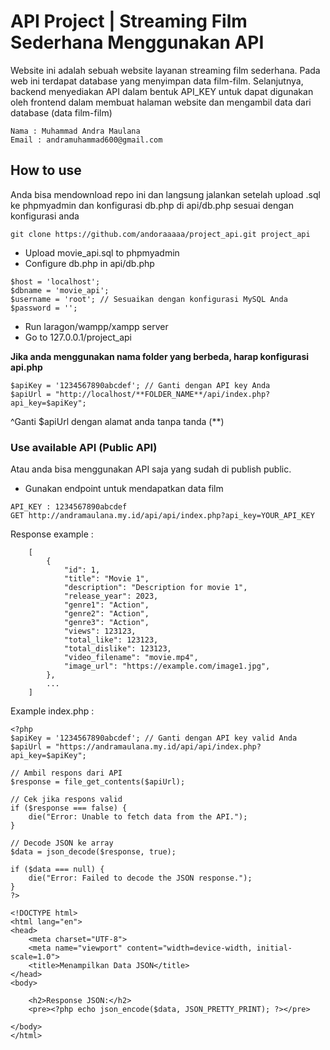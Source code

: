 # API Project | Streaming Film Sederhana Menggunakan API

Website ini adalah sebuah website layanan streaming film sederhana. Pada web ini terdapat database yang menyimpan data film-film. Selanjutnya, backend menyediakan API dalam bentuk API_KEY untuk dapat digunakan oleh frontend dalam membuat halaman website dan mengambil data dari database (data film-film)

```
Nama : Muhammad Andra Maulana
Email : andramuhammad600@gmail.com
```

## How to use
Anda bisa mendownload repo ini dan langsung jalankan setelah upload .sql ke phpmyadmin dan konfigurasi db.php di api/db.php sesuai dengan konfigurasi anda

```
git clone https://github.com/andoraaaaa/project_api.git project_api
```
* Upload movie_api.sql to phpmyadmin
* Configure db.php in api/db.php
```
$host = 'localhost';
$dbname = 'movie_api';
$username = 'root'; // Sesuaikan dengan konfigurasi MySQL Anda
$password = '';
```
* Run laragon/wampp/xampp server
* Go to 127.0.0.1/project_api

**Jika anda menggunakan nama folder yang berbeda, harap konfigurasi api.php**

```
$apiKey = '1234567890abcdef'; // Ganti dengan API key Anda
$apiUrl = "http://localhost/**FOLDER_NAME**/api/index.php?api_key=$apiKey";
```
^Ganti $apiUrl dengan alamat anda tanpa tanda (**)

### Use available API (Public API)
Atau anda bisa menggunakan API saja yang sudah di publish public.

* Gunakan endpoint untuk mendapatkan data film
```
API_KEY : 1234567890abcdef
GET http://andramaulana.my.id/api/api/index.php?api_key=YOUR_API_KEY
```
Response example :
```
    [
        {
            "id": 1,
            "title": "Movie 1",
            "description": "Description for movie 1",
            "release_year": 2023,
            "genre1": "Action",
            "genre2": "Action",
            "genre3": "Action",
            "views": 123123,
            "total_like": 123123,
            "total_dislike": 123123,
            "video_filename": "movie.mp4",
            "image_url": "https://example.com/image1.jpg",
        },
        ...
    ]
```
Example index.php :
```
<?php
$apiKey = '1234567890abcdef'; // Ganti dengan API key valid Anda
$apiUrl = "https://andramaulana.my.id/api/api/index.php?api_key=$apiKey";

// Ambil respons dari API
$response = file_get_contents($apiUrl);

// Cek jika respons valid
if ($response === false) {
    die("Error: Unable to fetch data from the API.");
}

// Decode JSON ke array
$data = json_decode($response, true);

if ($data === null) {
    die("Error: Failed to decode the JSON response.");
}
?>

<!DOCTYPE html>
<html lang="en">
<head>
    <meta charset="UTF-8">
    <meta name="viewport" content="width=device-width, initial-scale=1.0">
    <title>Menampilkan Data JSON</title>
</head>
<body>
    
    <h2>Response JSON:</h2>
    <pre><?php echo json_encode($data, JSON_PRETTY_PRINT); ?></pre>

</body>
</html>

```


